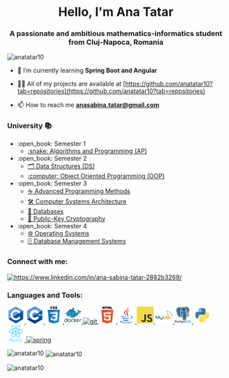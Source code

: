 <h1 align="center">Hello, I'm Ana Tatar</h1>
<h3 align="center">A passionate and ambitious mathematics-informatics student from Cluj-Napoca, Romania</h3>

<p align="left"> <img src="https://komarev.com/ghpvc/?username=anatatar10&label=Profile%20views&color=0e75b6&style=flat" alt="anatatar10" /> 

- 🌱 I’m currently learning **Spring Boot and Angular**

- 👨‍💻 All of my projects are available at [https://github.com/anatatar10?tab=repositories](https://github.com/anatatar10?tab=repositories)

- 📫 How to reach me **anasabina.tatar@gmail.com**


### University 📚

<ul>
    <li>:open_book: Semester 1
        <ul>
            <li>
                <a href="https://github.com/anatatar10/Algorithms_And_Programming.git">
                    :snake: Algorithms and Programming (AP)
                </a>
            </li>
        </ul>
    </li>
    <li>:open_book: Semester 2
        <ul>
            <li>
                <a href="https://github.com/anatatar10/Data-Structures.git">
                    🗂 Data Structures (DS)
                </a>
            </li>
            <li>
                <a href="https://github.com/anatatar10/Object-Oriented-Programming.git">
                    :computer: Object Oriented Programming (OOP)
                </a>
            </li>
        </ul>
    </li>
    <li>:open_book: Semester 3
        <ul>
            <li>
                <a href="https://github.com/anatatar10/Advanced-Programming-Methods.git">
                    ☕ Advanced Programming Methods
                </a>
            </li>
            <li>
                <a href="https://github.com/anatatar10/Computer-Systems-Arhitecture.git">
                    🛠️ Computer Systems Architecture
                </a>
            </li>
            <li>
                <a href="https://github.com/anatatar10/Databases.git">
                    💾 Databases
                </a>
            </li>
            <li>
                <a href="https://github.com/anatatar10/Public_Key_Cryptography.git">
                    🔐 Public-Key Cryptography
                </a>
            </li>
        </ul>
    </li>
    <li>:open_book: Semester 4
        <ul>
            <li>
                <a href="https://github.com/anatatar10/Opeating_Systems.git">
                    ⚙️ Operating Systems
                </a>
            </li>
            <li>
                <a href="https://github.com/anatatar10/Database-Management-Systems.git">
                    🗄️ Database Management Systems
                </a>
            </li>
        </ul>
    </li>
</ul>

<h3 align="left">Connect with me:</h3>
<p align="left">
<a href="https://www.linkedin.com/in/ana-sabina-tatar-2882b3269/" target="blank"><img align="center" src="https://raw.githubusercontent.com/rahuldkjain/github-profile-readme-generator/master/src/images/icons/Social/linked-in-alt.svg" alt="https://www.linkedin.com/in/ana-sabina-tatar-2882b3269/" height="30" width="40" /></a>
</p>


<h3 align="left">Languages and Tools:</h3>
<p align="left"> <a href="https://www.cprogramming.com/" target="_blank" rel="noreferrer"> <img src="https://raw.githubusercontent.com/devicons/devicon/master/icons/c/c-original.svg" alt="c" width="40" height="40"/> </a> <a href="https://www.w3schools.com/cpp/" target="_blank" rel="noreferrer"> <img src="https://raw.githubusercontent.com/devicons/devicon/master/icons/cplusplus/cplusplus-original.svg" alt="cplusplus" width="40" height="40"/> </a> <a href="https://www.w3schools.com/css/" target="_blank" rel="noreferrer"> <img src="https://raw.githubusercontent.com/devicons/devicon/master/icons/css3/css3-original-wordmark.svg" alt="css3" width="40" height="40"/> </a> <a href="https://www.docker.com/" target="_blank" rel="noreferrer"> <img src="https://raw.githubusercontent.com/devicons/devicon/master/icons/docker/docker-original-wordmark.svg" alt="docker" width="40" height="40"/> </a> <a href="https://git-scm.com/" target="_blank" rel="noreferrer"> <img src="https://www.vectorlogo.zone/logos/git-scm/git-scm-icon.svg" alt="git" width="40" height="40"/> </a> <a href="https://www.w3.org/html/" target="_blank" rel="noreferrer"> <img src="https://raw.githubusercontent.com/devicons/devicon/master/icons/html5/html5-original-wordmark.svg" alt="html5" width="40" height="40"/> </a> <a href="https://www.java.com" target="_blank" rel="noreferrer"> <img src="https://raw.githubusercontent.com/devicons/devicon/master/icons/java/java-original.svg" alt="java" width="40" height="40"/> </a> <a href="https://developer.mozilla.org/en-US/docs/Web/JavaScript" target="_blank" rel="noreferrer"> <img src="https://raw.githubusercontent.com/devicons/devicon/master/icons/javascript/javascript-original.svg" alt="javascript" width="40" height="40"/> </a> <a href="https://www.mysql.com/" target="_blank" rel="noreferrer"> <img src="https://raw.githubusercontent.com/devicons/devicon/master/icons/mysql/mysql-original-wordmark.svg" alt="mysql" width="40" height="40"/> </a> <a href="https://www.postgresql.org" target="_blank" rel="noreferrer"> <img src="https://raw.githubusercontent.com/devicons/devicon/master/icons/postgresql/postgresql-original-wordmark.svg" alt="postgresql" width="40" height="40"/> </a> <a href="https://www.python.org" target="_blank" rel="noreferrer"> <img src="https://raw.githubusercontent.com/devicons/devicon/master/icons/python/python-original.svg" alt="python" width="40" height="40"/> </a> <a href="https://reactjs.org/" target="_blank" rel="noreferrer"> <img src="https://raw.githubusercontent.com/devicons/devicon/master/icons/react/react-original-wordmark.svg" alt="react" width="40" height="40"/> </a> <a href="https://spring.io/" target="_blank" rel="noreferrer"> <img src="https://www.vectorlogo.zone/logos/springio/springio-icon.svg" alt="spring" width="40" height="40"/> </a> </p>

<p><img align="left" src="https://github-readme-stats.vercel.app/api/top-langs?username=anatatar10&show_icons=true&locale=en&layout=compact" alt="anatatar10" /></p>

<p>&nbsp;<img align="center" src="https://github-readme-stats.vercel.app/api?username=anatatar10&show_icons=true&locale=en" alt="anatatar10" /></p>

<p><img align="center" src="https://github-readme-streak-stats.herokuapp.com/?user=anatatar10&" alt="anatatar10" /></p>
